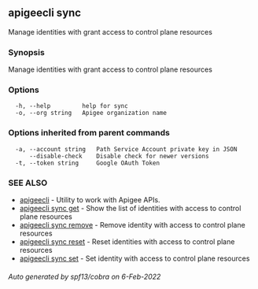 ## apigeecli sync

Manage identities with grant access to control plane resources

### Synopsis

Manage identities with grant access to control plane resources

### Options

```
  -h, --help         help for sync
  -o, --org string   Apigee organization name
```

### Options inherited from parent commands

```
  -a, --account string   Path Service Account private key in JSON
      --disable-check    Disable check for newer versions
  -t, --token string     Google OAuth Token
```

### SEE ALSO

* [apigeecli](apigeecli.md)	 - Utility to work with Apigee APIs.
* [apigeecli sync get](apigeecli_sync_get.md)	 - Show the list of identities with access to control plane resources
* [apigeecli sync remove](apigeecli_sync_remove.md)	 - Remove identity with access to control plane resources
* [apigeecli sync reset](apigeecli_sync_reset.md)	 - Reset identities with access to control plane resources
* [apigeecli sync set](apigeecli_sync_set.md)	 - Set identity with access to control plane resources

###### Auto generated by spf13/cobra on 6-Feb-2022
